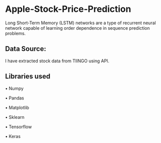 # Apple-Stock-Price-Prediction

Long Short-Term Memory (LSTM) networks are a type of recurrent neural network capable of learning order dependence in sequence prediction problems.

## Data Source:
I have extracted stock data from TIINGO using API.

## Libraries used
• Numpy

• Pandas

• Matplotlib

• Sklearn

• Tensorflow

• Keras
